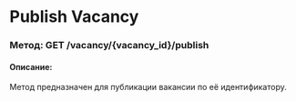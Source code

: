 # Publish Vacancy

### Метод: GET /vacancy/{vacancy_id}/publish
#### Описание:
Метод предназначен для публикации вакансии по её идентификатору.

<api-endpoint openapi-path="../openapi.json" endpoint="/vacancy/{vacancy_id}/publish" method="get"/>